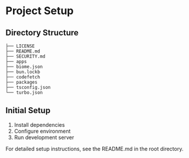 # Project Setup

## Directory Structure
```
├── LICENSE
├── README.md
├── SECURITY.md
├── apps
├── biome.json
├── bun.lockb
├── codefetch
├── packages
├── tsconfig.json
└── turbo.json
```

## Initial Setup
1. Install dependencies
2. Configure environment
3. Run development server

For detailed setup instructions, see the README.md in the root directory.